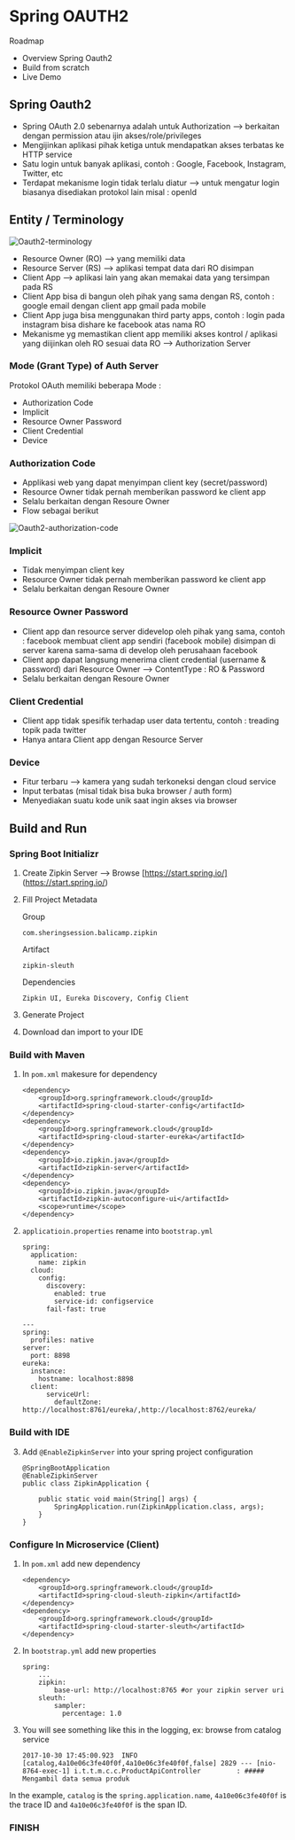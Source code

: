 # Spring OAUTH2 #

Roadmap

* Overview Spring Oauth2 
* Build from scratch
* Live Demo

## Spring Oauth2 ##

* Spring OAuth 2.0 sebenarnya adalah untuk Authorization --> berkaitan dengan permission atau ijin akses/role/privileges
* Mengijinkan aplikasi pihak ketiga untuk mendapatkan akses terbatas ke HTTP service
* Satu login untuk banyak aplikasi, contoh : Google, Facebook, Instagram, Twitter, etc
* Terdapat mekanisme login tidak terlalu diatur --> untuk mengatur login biasanya disediakan protokol lain misal : openId

## Entity / Terminology ##

![Oauth2-terminology](img/oauth2-001.jpg)

* Resource Owner (RO) --> yang memiliki data
* Resource Server (RS) --> aplikasi tempat data dari RO disimpan
* Client App --> aplikasi lain yang akan memakai data yang tersimpan pada RS
* Client App bisa di bangun oleh pihak yang sama dengan RS, contoh : google email dengan client app gmail pada mobile
* Client App juga bisa menggunakan third party apps, contoh : login pada instagram bisa dishare ke facebook atas nama RO
* Mekanisme yg memastikan client app memiliki akses kontrol / aplikasi yang diijinkan oleh RO sesuai data RO --> Authorization Server 

### Mode (Grant Type) of Auth Server ###

Protokol OAuth memiliki beberapa Mode :

* Authorization Code
* Implicit
* Resource Owner Password
* Client Credential
* Device

### Authorization Code ###

* Applikasi web yang dapat menyimpan client key (secret/password)
* Resource Owner tidak pernah memberikan password ke client app
* Selalu berkaitan dengan Resoure Owner
* Flow sebagai berikut

![Oauth2-authorization-code](img/oauth2-001.jpg)

### Implicit ###

* Tidak menyimpan client key
* Resource Owner tidak pernah memberikan password ke client app
* Selalu berkaitan dengan Resoure Owner

### Resource Owner Password ###

* Client app dan resource server didevelop oleh pihak yang sama, contoh : facebook membuat client app sendiri (facebook mobile) disimpan di server karena sama-sama di develop oleh perusahaan facebook
* Client app dapat langsung menerima client credential (username & password) dari Resource Owner --> ContentType : RO & Password
* Selalu berkaitan dengan Resoure Owner

### Client Credential ###

* Client app tidak spesifik terhadap user data tertentu, contoh : treading topik pada twitter
* Hanya antara Client app dengan Resource Server

### Device ###

* Fitur terbaru --> kamera yang sudah terkoneksi dengan cloud service
* Input terbatas (misal tidak bisa buka browser / auth form)
* Menyediakan suatu kode unik saat ingin akses via browser

## Build and Run ##

### Spring Boot Initializr ###

1. Create Zipkin Server --> Browse [https://start.spring.io/] (https://start.spring.io/)

2. Fill Project Metadata

    Group
    
    ```
    com.sheringsession.balicamp.zipkin    
    ```

    Artifact
    
    ```
    zipkin-sleuth
    ```
   
    Dependencies
    
    ```
    Zipkin UI, Eureka Discovery, Config Client
    ```
   
3. Generate Project

4. Download dan import to your IDE


### Build with Maven ###

1. In `pom.xml` makesure for dependency
    
    ```
    <dependency>
        <groupId>org.springframework.cloud</groupId>
        <artifactId>spring-cloud-starter-config</artifactId>
    </dependency>
    <dependency>
        <groupId>org.springframework.cloud</groupId>
        <artifactId>spring-cloud-starter-eureka</artifactId>
    </dependency>
    <dependency>
        <groupId>io.zipkin.java</groupId>
        <artifactId>zipkin-server</artifactId>
    </dependency>
    <dependency>
        <groupId>io.zipkin.java</groupId>
        <artifactId>zipkin-autoconfigure-ui</artifactId>
        <scope>runtime</scope>
    </dependency>
    ```

2. `applicatioin.properties` rename into `bootstrap.yml`

    ```
    spring:
      application:
        name: zipkin
      cloud:
        config:
          discovery:
            enabled: true
            service-id: configservice
          fail-fast: true

    ---
    spring:
      profiles: native
    server:
      port: 8898
    eureka:
      instance:
        hostname: localhost:8898
      client:
          serviceUrl:
            defaultZone: http://localhost:8761/eureka/,http://localhost:8762/eureka/
    ```

### Build with IDE ###

3. Add `@EnableZipkinServer` into your spring project configuration

    ```
    @SpringBootApplication
    @EnableZipkinServer
    public class ZipkinApplication {

        public static void main(String[] args) {
            SpringApplication.run(ZipkinApplication.class, args);
        }
    }
    ```

### Configure In Microservice (Client) ###

1. In `pom.xml` add new dependency
    
    ```
    <dependency>
        <groupId>org.springframework.cloud</groupId>
        <artifactId>spring-cloud-sleuth-zipkin</artifactId>
    </dependency>
    <dependency>
        <groupId>org.springframework.cloud</groupId>
        <artifactId>spring-cloud-starter-sleuth</artifactId>
    </dependency>
    ```

2. In `bootstrap.yml` add new properties

    ```
    spring:
        ...
        zipkin:
            base-url: http://localhost:8765 #or your zipkin server uri
        sleuth:
            sampler:
              percentage: 1.0
    ```

3. You will see something like this in the logging, ex: browse from catalog service

    ```
    2017-10-30 17:45:00.923  INFO [catalog,4a10e06c3fe40f0f,4a10e06c3fe40f0f,false] 2829 --- [nio-8764-exec-1] i.t.t.m.c.c.ProductApiController         : ##### Mengambil data semua produk
    ```

In the example, `catalog` is the `spring.application.name`, `4a10e06c3fe40f0f` is the trace ID and `4a10e06c3fe40f0f` is the span ID.

### FINISH ###